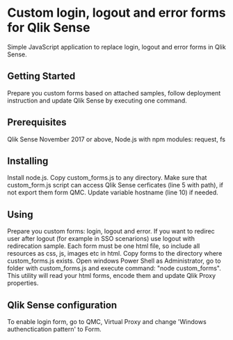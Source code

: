 # Custom login, logout and error forms for Qlik Sense
Simple JavaScript application to replace login, logout and error forms in Qlik Sense. 
## Getting Started
Prepare you custom forms based on attached samples, follow deployment instruction and update Qlik Sense by executing one command.
## Prerequisites
Qlik Sense November 2017 or above, Node.js with npm modules: request, fs  
## Installing
Install node.js. Copy custom_forms.js to any directory. Make sure that custom_form.js script can access Qlik Sense cerficates (line 5 with path), if not export them form QMC. Update variable hostname (line 10) if needed. 
## Using
Prepare you custom forms: login, logout and error. If you want to redirec user after logout (for example in SSO scenarions) use logout with redirecation sample. Each form must be one html file, so include all resources as css, js, images etc in html. Copy forms to the directory where custom_forms.js exists. Open windows Power Shell as Administrator, go to folder with custom_forms.js and execute command: "node custom_forms". This utility will read your html forms, encode them and update Qlik Proxy properties.
## Qlik Sense configuration
To enable login form, go to QMC, Virtual Proxy and change 'Windows authenctication pattern' to Form. 
